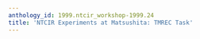 ```yaml
---
anthology_id: 1999.ntcir_workshop-1999.24
title: 'NTCIR Experiments at Matsushita: TMREC Task'
---
```

